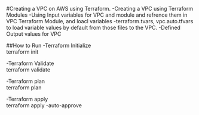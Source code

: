 #Creating a VPC on AWS using Terraform. 
-Creating a VPC using Terraform Modules
-Using Input variables for VPC and module and refrence them in VPC Terraform Module, and loacl variables
-terraform.tvars, vpc.auto.tfvars to load variable values by default from those files to the VPC. 
-Defined Output values for VPC



##How to Run
-Terraform Initialize<br/>
 terraform init

-Terraform Validate<br/>
 terraform validate

-Terraform plan<br/>
  terraform plan

-Terraform apply<br/>
  terraform apply -auto-approve



